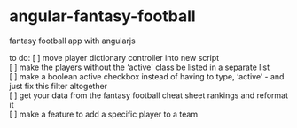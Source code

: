 angular-fantasy-football
========================

fantasy football app with angularjs


to do:
[ ] move player dictionary controller into new script<br />
[ ] make the players without the ‘active' class be listed in a separate list<br />
[ ] make a boolean active checkbox instead of having to type, ‘active’ - and just fix this filter altogether<br />
[ ] get your data from the fantasy football cheat sheet rankings and reformat it<br />
[ ] make a feature to add a specific player to a team<br />
